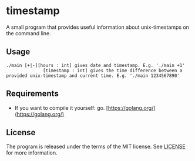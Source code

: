 # timestamp

A small program that provides useful information about unix-timestamps on the command line.

## Usage

```
./main [+|-][hours : int] gives date and timestamp. E.g. './main +1'
              [timestamp : int] gives the time difference between a provided unix-timestamp and current time. E.g. './main 1234567890'
```


## Requirements

* If you want to compile it yourself: go. [https://golang.org/](https://golang.org/)

## License

The program is released under the terms of the MIT license. See [LICENSE](LICENSE) for more information.
